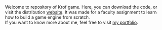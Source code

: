 Welcome to repository of Krof game. Here, you can download the code, or visit the distribution <a href="https://sandic1.itch.io/krof" target="_blank">website</a>.
It was made for a faculty assignment to learn how to build a game engine from scratch.</br>
If you want to know more about me, feel free to visit <a href="https://sandicejan.github.io/Portfolio" target="_blank">my portfolio</a>.
